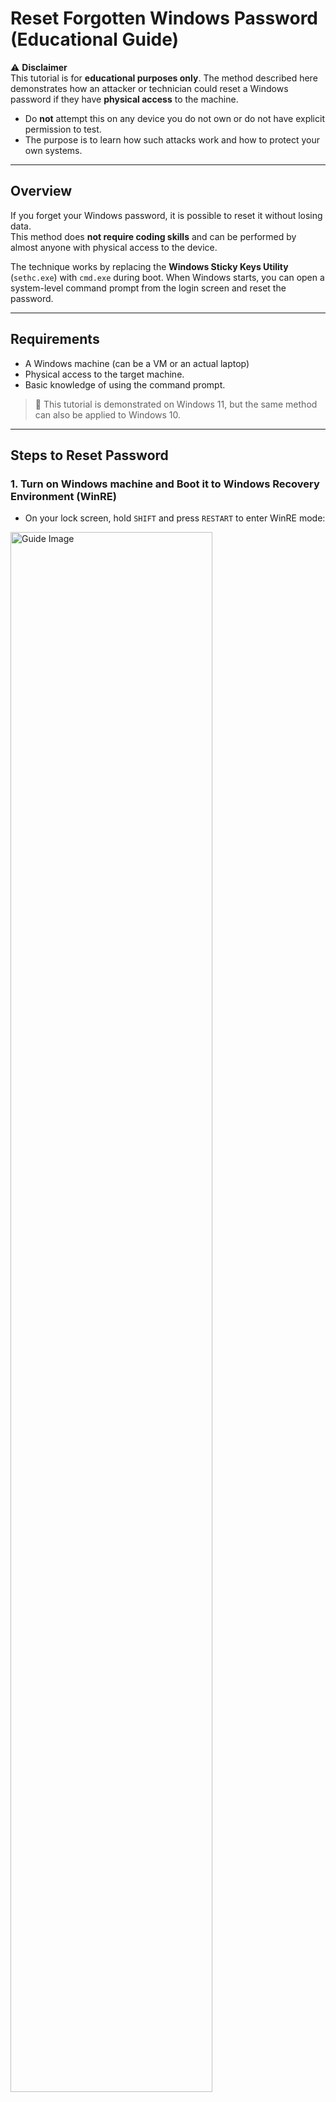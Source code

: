 # Reset Forgotten Windows Password (Educational Guide)

⚠️ **Disclaimer**  
This tutorial is for **educational purposes only**. The method described here demonstrates how an attacker or technician could reset a Windows password if they have **physical access** to the machine.  
- Do **not** attempt this on any device you do not own or do not have explicit permission to test.  
- The purpose is to learn how such attacks work and how to protect your own systems.  

---

## Overview
If you forget your Windows password, it is possible to reset it without losing data.  
This method does **not require coding skills** and can be performed by almost anyone with physical access to the device.  

The technique works by replacing the **Windows Sticky Keys Utility** (`sethc.exe`) with `cmd.exe` during boot.
When Windows starts, you can open a system-level command prompt from the login screen and reset the password.

---

## Requirements
- A Windows machine (can be a VM or an actual laptop)
- Physical access to the target machine.  
- Basic knowledge of using the command prompt.  

> 📝 This tutorial is demonstrated on Windows 11, but the same method can also be applied to Windows 10.

---

## Steps to Reset Password

### 1. Turn on Windows machine and Boot it to Windows Recovery Environment (WinRE)
- On your lock screen, hold `SHIFT` and press `RESTART` to enter WinRE mode:

<img src="../../screenshots/windows-hacking/restart-from-login-screen.jpg" alt="Guide Image" style="width:80%; height:auto;">

### 2. Go to Recovery Settings and File Systems
- Choose `Troubleshoot`.

<img src="../../screenshots/windows-hacking/resset-windows-password-1.png" alt="Guide Image" style="width:80%; height:auto;">

- Choose `Advanced options`.

<img src="../../screenshots/windows-hacking/resset-windows-password-2.png" alt="Guide Image" style="width:80%; height:auto;">

- Choose `Command Prompt`.

<img src="../../screenshots/windows-hacking/resset-windows-password-3.png" alt="Guide Image" style="width:80%; height:auto;">

*Then, a black command prompt interface will popup.*

<img src="../../screenshots/windows-hacking/resset-windows-password-3-1.png" alt="Guide Image" style="width:80%; height:auto;">

- Type `notepad` to the command prompt.

*Note: We're not gonna create any new files, but to rename files.*

<img src="../../screenshots/windows-hacking/resset-windows-password-4.png" alt="Guide Image" style="width:80%; height:auto;">

- In the `notepad` interface, choose `File > Open`.

<img src="../../screenshots/windows-hacking/resset-windows-password-4-1.png" alt="Guide Image" style="width:80%; height:auto;">

### 3. Modify System Files via File Explorer
- Go to `This PC > Local Disk (:C)`.

<img src="../../screenshots/windows-hacking/resset-windows-password-5.png" alt="Guide Image" style="width:80%; height:auto;">

- Go to folder `Windows > System32`.

<img src="../../screenshots/windows-hacking/resset-windows-password-6.png" alt="Guide Image" style="width:80%; height:auto;">

- Change the options: `Files of type: All Files`.
- Search the file: has name `sethc`.
- Change its name to `sethc-netvn`.

*Note: After changing the name, you may still see the name `sethc` but it is okay, just make sure you have changed the name.*

<img src="../../screenshots/windows-hacking/resset-windows-password-7.png" alt="Guide Image" style="width:80%; height:auto;">

- Search the file: has name: `cmd`.
- Change its name to `sethc`.

*Note: After changing the name, you may still see the name `cmd` but it is okay, just make sure you have changed the name.*

<img src="../../screenshots/windows-hacking/resset-windows-password-8.png" alt="Guide Image" style="width:80%; height:auto;">

### 4. Reboot the Windows Machine and Reset the Password
- Close File Explorer, Notepad and Command Prompt.
- Click `Continue`.

<img src="../../screenshots/windows-hacking/resset-windows-password-9.png" alt="Guide Image" style="width:80%; height:auto;">

- After rebooting, on your lock screen, press the `SHIFT` key on your keyboard **5 times**.
- It will trigger a command propmt pop up.
- Type `net localgroup administrators`.

<img src="../../screenshots/windows-hacking/resset-windows-password-10.png" alt="Guide Image" style="width:80%; height:auto;">

- You should see the `Administrator: <Your username>`
- Type `net user <your username> *`
- Type your new password **2 times**, and if you see the successfull messsage, you have completed resetting the password:
```bash
C:\Windows\System32> net user <username> *
Type a password for the user:
Retype the password to confirm:
The command completed successfully.
```

*Note: If your username has space such as `Michael Jackson`, add double quote to the command: `net user "Michael Jackson" *`*

- Close the command prompt and type your **new password** to login to your Windows machine.

## Key Takeaways

This method works because Windows allows replacing system utilities in recovery mode.

No user data is lost — only the password is reset.

Disk encryption (BitLocker, VeraCrypt) prevents this attack, since the drive would be locked in recovery mode.

## Author & Credits
This tutorial was written by James Cao

- 📌 Connect with me:
    - 🌐 [GitHub](https://github.com/jameskaois)
    - 🐦 [X (Twitter)](https://x.com/jameskaois)

